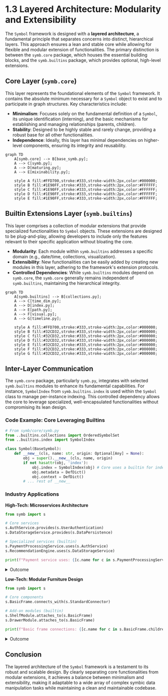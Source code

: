 # 1.3 Layered Architecture: Modularity and Extensibility

The `Symbol` framework is designed with a **layered architecture**, a fundamental principle that separates concerns into distinct, hierarchical layers. This approach ensures a lean and stable core while allowing for flexible and modular extension of functionalities. The primary distinction is between the `symb.core` package, which houses the essential building blocks, and the `symb.builtins` package, which provides optional, high-level extensions.

## Core Layer (`symb.core`)

This layer represents the foundational elements of the `Symbol` framework. It contains the absolute minimum necessary for a `Symbol` object to exist and to participate in graph structures. Key characteristics include:

-   **Minimalism**: Focuses solely on the fundamental definition of a `Symbol`, its unique identification (interning), and the basic mechanisms for establishing and managing relationships (parents, children).
-   **Stability**: Designed to be highly stable and rarely change, providing a robust base for all other functionalities.
-   **Independence**: Ideally, this layer has minimal dependencies on higher-level components, ensuring its integrity and reusability.

```mermaid
graph TD
    A[symb.core] --> B[base_symb.py];
    A --> C[symb.py];
    A --> D[maturing.py];
    A --> E[mixinability.py];

    style A fill:#FFD700,stroke:#333,stroke-width:2px,color:#000000;
    style B fill:#1E90FF,stroke:#333,stroke-width:2px,color:#FFFFFF;
    style C fill:#1E90FF,stroke:#333,stroke-width:2px,color:#FFFFFF;
    style D fill:#1E90FF,stroke:#333,stroke-width:2px,color:#FFFFFF;
    style E fill:#1E90FF,stroke:#333,stroke-width:2px,color:#FFFFFF;
```
## Builtin Extensions Layer (`symb.builtins`)

This layer comprises a collection of modular extensions that provide specialized functionalities to `Symbol` objects. These extensions are designed to be plug-and-play, allowing developers to include only the features relevant to their specific application without bloating the core.

-   **Modularity**: Each module within `symb.builtins` addresses a specific domain (e.g., date/time, collections, visualization).
-   **Extensibility**: New functionalities can be easily added by creating new modules in this layer, adhering to the framework's extension protocols.
-   **Controlled Dependencies**: While `symb.builtins` modules depend on `symb.core`, the `symb.core` generally remains independent of `symb.builtins`, maintaining the hierarchical integrity.

```mermaid
graph TD
    A[symb.builtins] --> B[collections.py];
    A --> C[time_dim.py];
    A --> D[index.py];
    A --> E[path.py];
    A --> F[visual.py];
    A --> G[timeline.py];

    style A fill:#FFD700,stroke:#333,stroke-width:2px,color:#000000;
    style B fill:#32CD32,stroke:#333,stroke-width:2px,color:#000000;
    style C fill:#32CD32,stroke:#333,stroke-width:2px,color:#000000;
    style D fill:#32CD32,stroke:#333,stroke-width:2px,color:#000000;
    style E fill:#32CD32,stroke:#333,stroke-width:2px,color:#000000;
    style F fill:#32CD32,stroke:#333,stroke-width:2px,color:#000000;
    style G fill:#32CD32,stroke:#333,stroke-width:2px,color:#000000;
```
## Inter-Layer Communication

The `symb.core` package, particularly `symb.py`, integrates with selected `symb.builtins` modules to enhance its fundamental capabilities. For instance, `SymbolIndex` from `symb.builtins.index` is used within the `Symbol` class to manage per-instance indexing. This controlled dependency allows the core to leverage specialized, well-encapsulated functionalities without compromising its lean design.

### Code Example: Core Leveraging Builtins

```python
# From symb/core/symb.py
from ..builtins.collections import OrderedSymbolSet
from ..builtins.index import SymbolIndex

class Symbol(BaseSymbol):
    def __new__(cls, name: str, origin: Optional[Any] = None):
        obj = super().__new__(cls, name, origin)
        if not hasattr(obj, 'index'):
            obj.index = SymbolIndex(obj) # Core uses a builtin for indexing
            obj.metadata = DefDict()
            obj.context = DefDict()
        # ... rest of __new__
```

### Industry Applications

**High-Tech: Microservices Architecture**
```python
from symb import s

# Core services
s.AuthService.provides(s.UserAuthentication)
s.DataStorageService.provides(s.DataPersistence)

# Specialized services (builtin)
s.PaymentProcessingService.uses(s.AuthService)
s.RecommendationEngine.uses(s.DataStorageService)

print(f"Payment service uses: {[c.name for c in s.PaymentProcessingService.children]}")
```
<details>
<summary>Outcome</summary>

```text
Payment service uses: []
```
</details>

**Low-Tech: Modular Furniture Design**
```python
from symb import s

# Core components
s.BasicFrame.connects_with(s.StandardConnector)

# Add-on modules (builtin)
s.ShelfModule.attaches_to(s.BasicFrame)
s.DrawerModule.attaches_to(s.BasicFrame)

print(f"Basic frame connections: {[c.name for c in s.BasicFrame.children]}")
```
<details>
<summary>Outcome</summary>

```text
Basic frame connections: []
```
</details>

## Conclusion

The layered architecture of the `Symbol` framework is a testament to its robust and scalable design. By clearly separating core functionalities from modular extensions, it achieves a balance between minimalism and extensibility, making it adaptable to a wide array of complex symbic data manipulation tasks while maintaining a clean and maintainable codebase.
